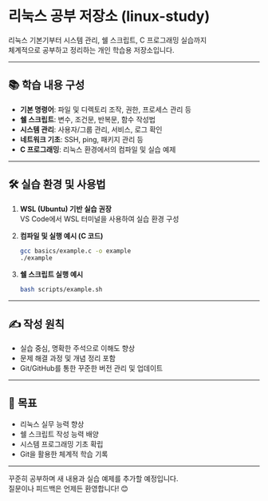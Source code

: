 # 리눅스 공부 저장소 (linux-study)

리눅스 기본기부터 시스템 관리, 쉘 스크립트, C 프로그래밍 실습까지  
체계적으로 공부하고 정리하는 개인 학습용 저장소입니다.

---

## 📚 학습 내용 구성

- **기본 명령어**: 파일 및 디렉토리 조작, 권한, 프로세스 관리 등  
- **쉘 스크립트**: 변수, 조건문, 반복문, 함수 작성법  
- **시스템 관리**: 사용자/그룹 관리, 서비스, 로그 확인  
- **네트워크 기초**: SSH, ping, 패키지 관리 등  
- **C 프로그래밍**: 리눅스 환경에서의 컴파일 및 실습 예제

---

## 🛠️ 실습 환경 및 사용법

1. **WSL (Ubuntu) 기반 실습 권장**  
   VS Code에서 WSL 터미널을 사용하여 실습 환경 구성

2. **컴파일 및 실행 예시 (C 코드)**

    ```bash
    gcc basics/example.c -o example
    ./example
    ```

3. **쉘 스크립트 실행 예시**

    ```bash
    bash scripts/example.sh
    ```

---

## ✍️ 작성 원칙

- 실습 중심, 명확한 주석으로 이해도 향상  
- 문제 해결 과정 및 개념 정리 포함  
- Git/GitHub를 통한 꾸준한 버전 관리 및 업데이트

---

## 🎯 목표

- 리눅스 실무 능력 향상  
- 쉘 스크립트 작성 능력 배양  
- 시스템 프로그래밍 기초 확립  
- Git을 활용한 체계적 학습 기록

---

꾸준히 공부하며 새 내용과 실습 예제를 추가할 예정입니다.  
질문이나 피드백은 언제든 환영합니다! 😊